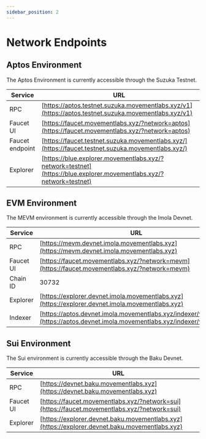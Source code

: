 ```yaml
---
sidebar_position: 2
---
```


# Network Endpoints

## Aptos Environment

The Aptos Environment is currently accessible through the Suzuka Testnet. 

| Service          | URL                                                                    |
|------------------|------------------------------------------------------------------------|
| RPC              | [https://aptos.testnet.suzuka.movementlabs.xyz/v1](https://aptos.testnet.suzuka.movementlabs.xyz/v1)     |
| Faucet UI        | [https://faucet.movementlabs.xyz/?network=aptos](https://faucet.movementlabs.xyz/?network=aptos)         |
| Faucet endpoint  | [https://faucet.testnet.suzuka.movementlabs.xyz/](https://faucet.testnet.suzuka.movementlabs.xyz/)     |
| Explorer         | [https://blue.explorer.movementlabs.xyz/?network=testnet](https://blue.explorer.movementlabs.xyz/?network=testnet) |


## EVM Environment

The MEVM environment is currently accessible through the Imola Devnet. 

| Service          | URL                                                                    |
|------------------|------------------------------------------------------------------------|
| RPC              | [https://mevm.devnet.imola.movementlabs.xyz](https://mevm.devnet.imola.movementlabs.xyz)     |
| Faucet UI        | [https://faucet.movementlabs.xyz/?network=mevm](https://faucet.movementlabs.xyz/?network=mevm)         |
| Chain ID         | 30732                                                                  |
| Explorer         | [https://explorer.devnet.imola.movementlabs.xyz](https://explorer.devnet.imola.movementlabs.xyz)     |
| Indexer          | [https://aptos.devnet.imola.movementlabs.xyz/indexer/v1/graphql](https://aptos.devnet.imola.movementlabs.xyz/indexer/v1/graphql) |


## Sui Environment

The Sui environment is currently accessible through the Baku Devnet. 

| Service          | URL                                                                    |
|------------------|------------------------------------------------------------------------|
| RPC              | [https://devnet.baku.movementlabs.xyz](https://devnet.baku.movementlabs.xyz)     |
| Faucet UI        | [https://faucet.movementlabs.xyz/?network=sui](https://faucet.movementlabs.xyz/?network=sui)         |
| Explorer         | [https://explorer.devnet.baku.movementlabs.xyz](https://explorer.devnet.baku.movementlabs.xyz)     |
